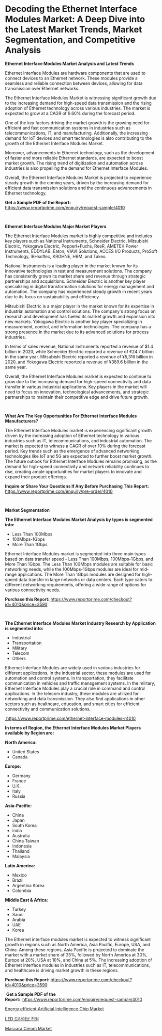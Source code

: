<p><h1>Decoding the Ethernet Interface Modules Market: A Deep Dive into the Latest Market Trends, Market Segmentation, and Competitive Analysis</h1></p><p><strong>Ethernet Interface Modules Market Analysis and Latest Trends</strong></p>
<p><p>Ethernet Interface Modules are hardware components that are used to connect devices to an Ethernet network. These modules provide a seamless and reliable connection between devices, allowing for data transmission over Ethernet networks.</p><p>The Ethernet Interface Modules Market is witnessing significant growth due to the increasing demand for high-speed data transmission and the rising adoption of Ethernet technology across various industries. The market is expected to grow at a CAGR of 9.60% during the forecast period.</p><p>One of the key factors driving the market growth is the growing need for efficient and fast communication systems in industries such as telecommunications, IT, and manufacturing. Additionally, the increasing demand for IoT devices and smart technologies is also contributing to the growth of the Ethernet Interface Modules Market.</p><p>Moreover, advancements in Ethernet technology, such as the development of faster and more reliable Ethernet standards, are expected to boost market growth. The rising trend of digitization and automation across industries is also propelling the demand for Ethernet Interface Modules.</p><p>Overall, the Ethernet Interface Modules Market is projected to experience steady growth in the coming years, driven by the increasing demand for efficient data transmission solutions and the continuous advancements in Ethernet technology.</p></p>
<p><strong>Get a Sample PDF of the Report:&nbsp;</strong> <a href="https://www.reportprime.com/enquiry/request-sample/4010">https://www.reportprime.com/enquiry/request-sample/4010</a></p>
<p>&nbsp;</p>
<p><strong>Ethernet Interface Modules Major Market Players</strong></p>
<p><p>The Ethernet Interface Modules market is highly competitive and includes key players such as National Instruments, Schneider Electric, Mitsubishi Electric, Yokogawa Electric, Pepperl+Fuchs, ReeR, AMETEK Power Instruments, EDDYLAB, Eaton, VIAVI Solutions, ACCES I/O Products, ProSoft Technology, IBHsoftec, KROHNE, HBM, and Takex.</p><p>National Instruments is a leading player in the market known for its innovative technologies in test and measurement solutions. The company has consistently grown its market share and revenue through strategic partnerships and acquisitions. Schneider Electric is another key player specializing in digital transformation solutions for energy management and automation. The company has experienced steady growth in recent years due to its focus on sustainability and efficiency.</p><p>Mitsubishi Electric is a major player in the market known for its expertise in industrial automation and control solutions. The company's strong focus on research and development has fueled its market growth and expansion into new markets. Yokogawa Electric is another key player specializing in measurement, control, and information technologies. The company has a strong presence in the market due to its advanced solutions for process industries.</p><p>In terms of sales revenue, National Instruments reported a revenue of $1.4 billion in 2020, while Schneider Electric reported a revenue of €24.7 billion in the same year. Mitsubishi Electric reported a revenue of ¥5,316 billion in 2020, and Yokogawa Electric reported a revenue of ¥389.6 billion in the same year.</p><p>Overall, the Ethernet Interface Modules market is expected to continue to grow due to the increasing demand for high-speed connectivity and data transfer in various industrial applications. Key players in the market will need to focus on innovation, technological advancements, and strategic partnerships to maintain their competitive edge and drive future growth.</p></p>
<p>&nbsp;</p>
<p><strong>What Are The Key Opportunities For Ethernet Interface Modules Manufacturers?</strong></p>
<p><p>The Ethernet Interface Modules market is experiencing significant growth driven by the increasing adoption of Ethernet technology in various industries such as IT, telecommunications, and industrial automation. The market is expected to witness a CAGR of over 10% during the forecast period. Key trends such as the emergence of advanced networking technologies like IoT and 5G are expected to further boost market growth. The future outlook for Ethernet Interface Modules remains promising, as the demand for high-speed connectivity and network reliability continues to rise, creating ample opportunities for market players to innovate and expand their product offerings.</p></p>
<p><strong>Inquire or Share Your Questions If Any Before Purchasing This Report:</strong> <a href="https://www.reportprime.com/enquiry/pre-order/4010">https://www.reportprime.com/enquiry/pre-order/4010</a></p>
<p>&nbsp;</p>
<p><strong>Market Segmentation</strong></p>
<p><strong>The Ethernet Interface Modules Market Analysis by types is segmented into:</strong></p>
<p><ul><li>Less Than 100Mbps</li><li>100Mbps-1Gbps</li><li>More Than 1Gbps</li></ul></p>
<p><p>Ethernet Interface Modules market is segmented into three main types based on data transfer speed - Less Than 100Mbps, 100Mbps-1Gbps, and More Than 1Gbps. The Less Than 100Mbps modules are suitable for basic networking needs, while the 100Mbps-1Gbps modules are ideal for mid-range applications. The More Than 1Gbps modules are designed for high-speed data transfer in large networks or data centers. Each type caters to different networking requirements, offering a wide range of options for various connectivity needs.</p></p>
<p><strong>Purchase this Report:&nbsp;</strong><a href="https://www.reportprime.com/checkout?id=4010&price=3590">https://www.reportprime.com/checkout?id=4010&price=3590</a></p>
<p>&nbsp;</p>
<p><strong>The Ethernet Interface Modules Market Industry Research by Application is segmented into:</strong></p>
<p><ul><li>Industrial</li><li>Transportation</li><li>Military</li><li>Telecom</li><li>Others</li></ul></p>
<p><p>Ethernet Interface Modules are widely used in various industries for different applications. In the industrial sector, these modules are used for automation and control systems. In transportation, they facilitate communication in vehicles and traffic management systems. In the military, Ethernet Interface Modules play a crucial role in command and control applications. In the telecom industry, these modules are utilized for networking and data transmission. They also find applications in other sectors such as healthcare, education, and smart cities for efficient connectivity and communication solutions.</p></p>
<p><a href="https://www.reportprime.com/ethernet-interface-modules-r4010">&nbsp;https://www.reportprime.com/ethernet-interface-modules-r4010</a></p>
<p><strong>In terms of Region, the Ethernet Interface Modules Market Players available by Region are:</strong></p>
<p>
    <p> <strong> North America: </strong>
        <ul>
            <li>United States</li>
            <li>Canada</li>
        </ul>
        </p> 
    <p> <strong> Europe: </strong>
        <ul>
            <li>Germany</li>
            <li>France</li>
            <li>U.K.</li>
            <li>Italy</li>
            <li>Russia</li>
        </ul>
        </p> 
    <p> <strong> Asia-Pacific: </strong>
        <ul>
            <li>China</li>
            <li>Japan</li>
            <li>South Korea</li>
            <li>India</li>
            <li>Australia</li>
            <li>China Taiwan</li>
            <li>Indonesia</li>
            <li>Thailand</li>
            <li>Malaysia</li>
        </ul>
        </p> 
    <p> <strong> Latin America: </strong>
        <ul>
            <li>Mexico</li>
            <li>Brazil</li>
            <li>Argentina Korea</li>
            <li>Colombia</li>
        </ul>
        </p> 
    <p> <strong> Middle East & Africa: </strong>
        <ul>
            <li>Turkey</li>
            <li>Saudi</li>
            <li>Arabia</li>
            <li>UAE</li>
            <li>Korea</li>
        </ul>
    </p>
    </p>
<p><p>The Ethernet interface modules market is expected to witness significant growth in regions such as North America, Asia Pacific, Europe, USA, and China. Among these regions, Asia Pacific is projected to dominate the market with a market share of 35%, followed by North America at 30%, Europe at 20%, USA at 10%, and China at 5%. The increasing adoption of Ethernet interface modules in industries such as IT, telecommunications, and healthcare is driving market growth in these regions.</p></p>
<p><strong>Purchase this Report: </strong><a href="https://www.reportprime.com/checkout?id=4010&price=3590">https://www.reportprime.com/checkout?id=4010&price=3590</a></p>
<p>&nbsp;<strong>Get a Sample PDF of the Report:&nbsp;&nbsp;</strong><a href="https://www.reportprime.com/enquiry/request-sample/4010">https://www.reportprime.com/enquiry/request-sample/4010</a></p>
<p><strong></strong></p>
<p><p><a href="https://github.com/LibbySpencer2018/Market-Research-Report-List-1/blob/main/energy-efficient-artificial-intelligence-chip-market.md">Energy efficient Artificial Intelligence Chip Market</a></p><p><a href="https://github.com/sougarounis/Market-Research-Report-List-4/blob/main/730631477899.md">LED 드라이브 전원</a></p><p><a href="https://issuu.com/reportprime-2/docs/mascara-cream-market-size-2030.pptx">Mascara Cream Market</a></p></p>
